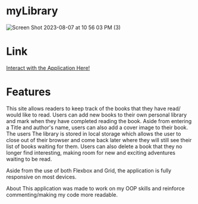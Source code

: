 # myLibrary


![Screen Shot 2023-08-07 at 10 56 03 PM (3)](https://github.com/ddelimond/myLibrary/assets/59320790/9bfedde7-77ad-4329-b2d5-391d54438aeb)

<h1>Link</h1>
<a href="https://ddelimond.github.io/myLibrary/">Interact with the Application Here!</a>

<h1>Features</h1>
This site allows readers to keep track of the books that they have read/ would like to read. 
Users can add new books to their own personal library and mark when they have completed reading the book.
Aside from entering a Title and author's name, users can also add a cover image to their book. The users 
The library is stored in local storage which allows the user to close out of their browser and come back later 
where they will still see their list of books waiting for them. Users can also delete a book that they no longer find interesting, making 
room for new and exciting adventures waiting to be read.

Aside from the use of both Flexbox and Grid, the application is fully responsive on most devices.

About
This application was made to work on my OOP skills and reinforce commenting/making my code more readable.


